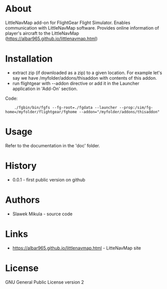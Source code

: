 # About

LittleNavMap add-on for FlightGear Flight Simulator. Enables communication with
LittleNavMap software. Provides online information of player's aircraft to the
LittleNavMap (https://albar965.github.io/littlenavmap.html)

# Installation

- extract zip (if downloaded as a zip) to a given location. For example let's
  say we have /myfolder/addons/thisaddon with contents of this addon.
- run flightgear with --addon directive or add it in the Launcher application
  in 'Add-On' section.

Code:
```
    ./fgbin/bin/fgfs --fg-root=./fgdata --launcher --prop:/sim/fg-home=/myfolder/flightgear/fghome --addon="/myfolder/addons/thisaddon"
```

# Usage

Refer to the documentation in the 'doc' folder.

# History

- 0.0.1 - first public version on github

# Authors

- Slawek Mikula - source code

# Links

- https://albar965.github.io/littlenavmap.html - LitteNavMap site

# License

GNU General Public License version 2
